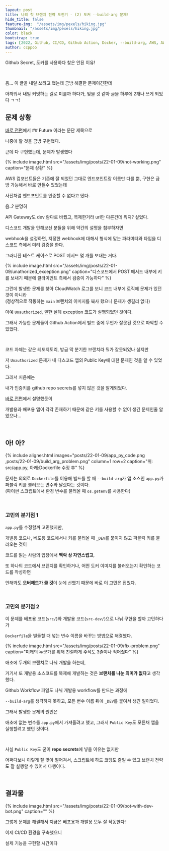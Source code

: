 ```yaml
---
layout: post
title: 나의 첫 브랜치 전략 도전기 - (2) 도커 --build-arg 문제!
hide_title: false
feature-img:  "/assets/img/pexels/hiking.jpg" 
thumbnail: "/assets/img/pexels/hiking.jpg" 
color: black
bootstrap: true
tags: [2022, Github, CI/CD, Github Action, Docker, --build-arg, AWS, AWS ECR, AWS Lambda] # 태그는 작성하면 알아서 분류됨
author: ccppoo
---
```


Github Secret, 도커를 사용하다 찾은 안된 이유!

<br>

음... 이 글을 내일 쓰려고 했는데 금방 해결한 문제이긴한데

아까워서 내일 커밋하는 걸로 미룰까 하다가, 잊을 것 같아 글을 하루에 2개나 쓰게 되었다 ㄱㄱ!

## 문제 상황

[바로 전편](./2022-01-09-브랜치전략-1.md)에서 ## Future 이라는 문단 제목으로

나중에 할 것을 금방 구현했다.

근데 다 구현했는데, 문제가 발생했다

{% include image.html src="/assets/img/posts/22-01-09/not-working.png" caption="문제 상황" %}

AWS 컴포넌트들은 기존에 잘 되었던 그대로 엔드포인트랑 이름만 다를 뿐, 구현은 금방 가능해서 바로 만들수 있었는데

사진처럼 엔드포인트를 인증할 수 없다고 떴다.

음..? 분명히

API Gateway도 dev 람다로 바꿨고, 복제한거라 url만 다른건데 뭐지? 싶었다.

디스코드 개발을 안해보신 분들을 위해 약간의 설명을 첨부하자면

webhook을 설정하면, 지정한 webhook에 대해서 형식에 맞는 파라미터와 타입을 디스코드 측에서 미리 검증을 한다.

그러니깐 테스트 케이스로 POST 메서드 몇 개를 보내는 거다.

{% include image.html src="/assets/img/posts/22-01-09/unathorized_exception.png" caption="디스코드에서 POST 메서드 내부에 키를 보내기 때문에 클라이언트 측에서 검증이 가능하다" %}

그런데 발생한 문제를 찾아 CloudWatch 로그를 보니 코드 내부에 로직에 문제가 있던 것이 아니라<br>
(정상적으로 작동하는 `main` 브랜치의 이미지를 복사 했으니 문제가 생길리 없다)

아예 `Unauthorized`, 권한 실폐 exception 코드가 실행되었던 것이다.

그래서 가능한 문제들이 Github Action에서 빌드 중에 무언가 잘못된 것으로 파악할 수 있었다.

<br>

코드 자체는 같은 레포지토리, 방금 막 분기한 브랜치라 뭐가 잘못되었나 싶지만

저 `Unauthorized` 문제가 내 디스코드 앱의 Public Key에 대한 문제인 것을 알 수 있었다.

그래서 처음에는

내가 인증키를 github repo secrets를 넣지 않은 것을 알게되었다.

[바로 전편](./2022-01-09-브랜치전략-1.md)에서 설명했듯이

개발용과 배포용 앱이 각각 존재하기 때문에 같은 키를 사용할 수 없어 생긴 문제인줄 알았으나...

<br>

## 아! 아?

{% include aligner.html images="posts/22-01-09/app_py_code.png ,posts/22-01-09/build_arg_problem.png" column=1 row=2 caption="위: src/app.py, 아래:Dockerfile 수정 후" %}

문제는 의외로 `Dockerfile`를 이용해 빌드를 할 때 `--build-arg`가 앱 소스인 `app.py`가 퍼블릭 키를 불러오는 변수와 달랐다는 것이다.<br>
(파이썬 스크립트에서 환경 변수를 불러올 때 `os.getenv`를 사용한다)

<br>

### 고민의 분기점 1

`app.py`를 수정할까 고민했지만,

개발용 코드나, 베포용 코드에서나 키를 불러올 때 `_DEV`를 붙이지 않고 퍼블릭 키를 불러오는 것이

코드를 읽는 사람의 입장에서 **맥락 상 자연스럽고**,

또 하나의 코드에서 브랜치를 확인하거나, 어떤 도커 이미지를 불러오는지 확인하는 코드를 작성하면

안해봐도 **오버헤드가 클 것**이 눈에 선했기 때문에 바로 이 고민은 접었다.

<br>

### 고민의 분기점 2

이 문제를 베포용 코드(`src/`)와 개발용 코드(`src-dev/`)으로 나눠 구현을 할까 고민하다가

`Dockerfile`을 빌들할 때 넣는 변수 이름을 바꾸는 방법으로 해결했다.

{% include image.html src="/assets/img/posts/22-01-09/fix-problem.png" caption="미래의 누군가를 위해 친절하게 주석도 3줄이나 적어줬다" %}

애초에 두개의 브랜치로 나눠 개발을 하는데,

거기서 또 개발용 소스코드를 복제해 개발하는 것은 **브랜치를 나눈 의미가 없다**고 생각했다.

Github Workflow 파일도 나눠 개발용 workflow를 만드는 과정에

`--build-arg`를 생각하지 못하고, 모든 변수 이름 뒤에 `_DEV`를 붙여서 생긴 일이었다.

그래서 발생한 문제의 원인은

애초에 없는 변수를 `app.py`에서 가져올려고 했고, 그래서 `Public Key`도 모른채 앱을 실행할려고 했던 것이다.

<br>

사실 `Public Key`도 굳이 **repo secrets**에 넣을 이유는 없지만

어쩌다보니 이렇게 잘 맞아 떨어져서, 스크립트에 하드 코딩도 줄일 수 있고 브랜치 전략도 잘 실행할 수 있어서 다행이다.

<br>

## 결과물

{% include image.html src="/assets/img/posts/22-01-09/bot-with-dev-bot.png" caption="" %}

그렇게 문제를 해결해서 지금은 베포용과 개발용 모두 잘 작동한다!

이제 CI/CD 환경을 구축했으니

실제 기능을 구현할 시간이다